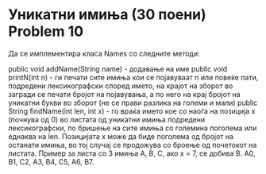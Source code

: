# Уникатни имиња (30 поени) Problem 10 
Да се имплементира класа Names со следните методи:

public void addName(String name) - додавање на име
public void printN(int n) - ги печати сите имиња кои се појавуваат n или повеќе пати, подредени лексикографски според името, на крајот на зборот во загради се печати бројот на појавувања, а по него на крај бројот на уникатни букви во зборот (не се прави разлика на големи и мали)
public String findName(int len, int x) - го враќа името кое со наоѓа на позиција x (почнува од 0) во листата од уникатни имиња подредени лексикографски, по бришење на сите имиња со големина поголема или еднаква на len. Позицијата x може да биде поголема од бројот на останати имиња, во тој случај се продожува со броење од почетокот на листата. Пример за листа со 3 имиња A, B, C, ако x = 7, се добива B. A0, B1, C2, A3, B4, C5, A6, B7.
